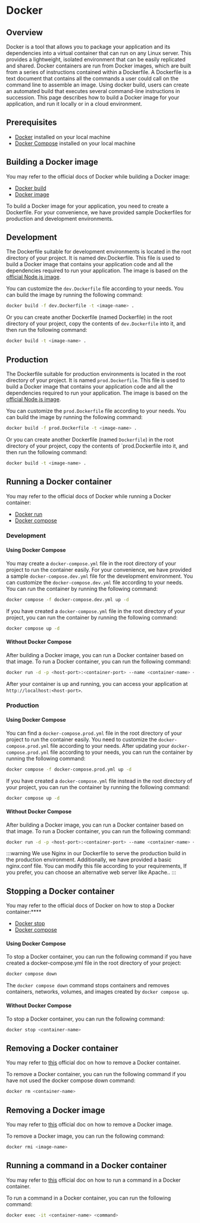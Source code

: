 # Docker

## Overview

Docker is a tool that allows you to package your application and its dependencies into a virtual container that can run on any Linux server. This provides a lightweight, isolated environment that can be easily replicated and shared. Docker containers are run from Docker images, which are built from a series of instructions contained within a Dockerfile. A Dockerfile is a text document that contains all the commands a user could call on the command line to assemble an image. Using docker build, users can create an automated build that executes several command-line instructions in succession. This page describes how to build a Docker image for your application, and run it locally or in a cloud environment.

## Prerequisites

- [Docker](https://docs.docker.com/get-docker/) installed on your local machine
- [Docker Compose](https://docs.docker.com/compose/install/) installed on your local machine

## Building a Docker image

You may refer to the official docs of Docker while building a Docker image:

- [Docker build](https://docs.docker.com/engine/reference/commandline/build/)
- [Docker image](https://docs.docker.com/engine/reference/commandline/image/)

To build a Docker image for your application, you need to create a Dockerfile. For your convenience, we have provided sample Dockerfiles for production and development environments.

## Development

The Dockerfile suitable for development environments is located in the root directory of your project. It is named dev.Dockerfile. This file is used to build a Docker image that contains your application code and all the dependencies required to run your application. The image is based on the [official Node.js image](https://hub.docker.com/_/node/).

You can customize the `dev.Dockerfile` file according to your needs. You can build the image by running the following command:

```sh
docker build -f dev.Dockerfile -t <image-name> .
```

Or you can create another Dockerfile (named Dockerfile) in the root directory of your project, copy the contents of `dev.Dockerfile` into it, and then run the following command:

```sh
docker build -t <image-name> .
```

## Production

The Dockerfile suitable for production environments is located in the root directory of your project. It is named `prod.Dockerfile`. This file is used to build a Docker image that contains your application code and all the dependencies required to run your application. The image is based on the [official Node.js image](https://hub.docker.com/_/node/).

You can customize the `prod.Dockerfile` file according to your needs. You can build the image by running the following command:

```sh
docker build -f prod.Dockerfile -t <image-name> .
```

Or you can create another Dockerfile (named `Dockerfile`) in the root directory of your project, copy the contents of `prod.Dockerfile into it, and then run the following command:

```sh
docker build -t <image-name> .
```

## Running a Docker container

You may refer to the official docs of Docker while running a Docker container:

- [Docker run](https://docs.docker.com/engine/reference/commandline/run/)
- [Docker compose](https://docs.docker.com/compose/reference/)

### Development

#### Using Docker Compose

You may create a `docker-compose.yml` file in the root directory of your project to run the container easily. For your convenience, we have provided a sample `docker-compose.dev.yml` file for the development environment. You can customize the `docker-compose.dev.yml` file according to your needs. You can run the container by running the following command:

```sh
docker compose -f docker-compose.dev.yml up -d
```

If you have created a `docker-compose.yml` file in the root directory of your project, you can run the container by running the following command:

```sh
docker compose up -d
```

#### Without Docker Compose

After building a Docker image, you can run a Docker container based on that image. To run a Docker container, you can run the following command:

```sh
docker run -d -p <host-port>:<container-port> --name <container-name> <image-name>
```

After your container is up and running, you can access your application at `http://localhost:<host-port>`.

### Production

#### Using Docker Compose

You can find a `docker-compose.prod.yml` file in the root directory of your project to run the container easily. You need to customize the `docker-compose.prod.yml` file according to your needs. After updating your `docker-compose.prod.yml` file according to your needs, you can run the container by running the following command:

```sh
docker compose -f docker-compose.prod.yml up -d
```

If you have created a `docker-compose.yml` file instead in the root directory of your project, you can run the container by running the following command:

```sh
docker compose up -d
```

#### Without Docker Compose

After building a Docker image, you can run a Docker container based on that image. To run a Docker container, you can run the following command:

```sh
docker run -d -p <host-port>:<container-port> --name <container-name> <image-name>
```

:::warning
We use Nginx in our Dockerfile to serve the production build in the production environment. Additionally, we have provided a basic nginx.conf file. You can modify this file according to your requirements, If you prefer, you can choose an alternative web server like Apache..
:::

## Stopping a Docker container

You may refer to the official docs of Docker on how to stop a Docker container:****

- [Docker stop](https://docs.docker.com/engine/reference/commandline/stop/)
- [Docker compose](https://docs.docker.com/compose/reference/)

#### Using Docker Compose

To stop a Docker container, you can run the following command if you have created a docker-compose.yml file in the root directory of your project:

```sh
docker compose down
```

The `docker compose down` command stops containers and removes containers, networks, volumes, and images created by `docker compose up`.

#### Without Docker Compose

To stop a Docker container, you can run the following command:

```sh
docker stop <container-name>
```

## Removing a Docker container

You may refer to [this](https://docs.docker.com/engine/reference/commandline/rm/) official doc on how to remove a Docker container.

To remove a Docker container, you can run the following command if you have not used the docker compose down command:

```sh
docker rm <container-name>
```

## Removing a Docker image

You may refer to [this](https://docs.docker.com/engine/reference/commandline/rmi/) official doc on how to remove a Docker image.

To remove a Docker image, you can run the following command:

```sh
docker rmi <image-name>
```

## Running a command in a Docker container

You may refer to [this](https://docs.docker.com/engine/reference/commandline/exec/) official doc on how to run a command in a Docker container.

To run a command in a Docker container, you can run the following command:

```sh
docker exec -it <container-name> <command>
```
